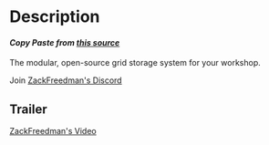 
# Description #
#### *Copy Paste from [this source](http://bit.ly/3I53X3l)* ####
The modular, open-source grid storage system for your workshop.

Join [ZackFreedman's Discord](http://bit.ly/3WpX4gM)

## Trailer ##
[ZackFreedman's Video](http://bit.ly/3HIQzBD)